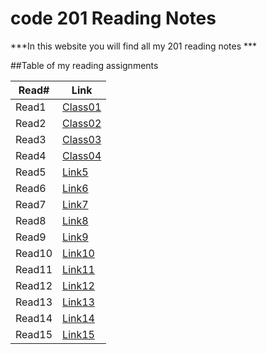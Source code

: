 # code 201 Reading Notes

***In this website you will find all my 201 reading notes ***

##Table of my reading assignments

Read#   |  Link
-----------|-----------
Read1      | [Class01](https://aseelsamer.github.io/reading-notess/class01)
Read2      | [Class02](https://aseelsamer.github.io/reading-notess/class02)
Read3      | [Class03](https://aseelsamer.github.io/reading-notess/class03)
Read4      | [Class04](https://aseelsamer.github.io/reading-notess/class04)
Read5      | [Link5]()
Read6      | [Link6]()
Read7      | [Link7]()
Read8      | [Link8]()
Read9      | [Link9]()
Read10     | [Link10]()
Read11     | [Link11]()
Read12     | [Link12]()
Read13     | [Link13]()
Read14     | [Link14]()
Read15     | [Link15]()
